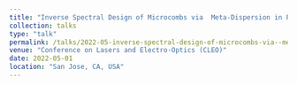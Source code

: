 ```yaml
---
title: "Inverse Spectral Design of Microcombs via  Meta-Dispersion in Photonic-Crystal Ring Resonators"
collection: talks
type: "talk"
permalink: /talks/2022-05-inverse-spectral-design-of-microcombs-via--meta-dispersion-in-photonic-crystal-ring-resonators
venue: "Conference on Lasers and Electro-Optics (CLEO)"
date: 2022-05-01
location: "San Jose, CA, USA"
---
```

